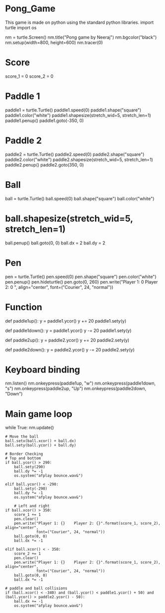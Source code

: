 # Pong_Game
This game is made on python using the standard python libraries.
import turtle
import os

nm = turtle.Screen()
nm.title("Pong game by Neeraj")
nm.bgcolor("black")
nm.setup(width=800, height=600)
nm.tracer(0)

# Score
score_1 = 0
score_2 = 0

# Paddle 1
paddle1 = turtle.Turtle()
paddle1.speed(0)
paddle1.shape("square")
paddle1.color("white")
paddle1.shapesize(stretch_wid=5, stretch_len=1)
paddle1.penup()
paddle1.goto(-350, 0)

# Paddle 2
paddle2 = turtle.Turtle()
paddle2.speed(0)
paddle2.shape("square")
paddle2.color("white")
paddle2.shapesize(stretch_wid=5, stretch_len=1)
paddle2.penup()
paddle2.goto(350, 0)

# Ball
ball = turtle.Turtle()
ball.speed(0)
ball.shape("square")
ball.color("white")
# ball.shapesize(stretch_wid=5, stretch_len=1)
ball.penup()
ball.goto(0, 0)
ball.dx = 2
ball.dy = 2

# Pen
pen = turtle.Turtle()
pen.speed(0)
pen.shape("square")
pen.color("white")
pen.penup()
pen.hideturtle()
pen.goto(0, 260)
pen.write("Player 1: 0  Player 2: 0 ", align="center", font=("Courier", 24, "normal"))


# Function
def paddle1up():
    y = paddle1.ycor()
    y += 20
    paddle1.sety(y)


def paddle1down():
    y = paddle1.ycor()
    y -= 20
    paddle1.sety(y)


def paddle2up():
    y = paddle2.ycor()
    y += 20
    paddle2.sety(y)


def paddle2down():
    y = paddle2.ycor()
    y -= 20
    paddle2.sety(y)


# Keyboard binding

nm.listen()
nm.onkeypress(paddle1up, "w")
nm.onkeypress(paddle1down, "s")
nm.onkeypress(paddle2up, "Up")
nm.onkeypress(paddle2down, "Down")

# Main game loop
while True:
    nm.update()

    # Move the ball
    ball.setx(ball.xcor() + ball.dx)
    ball.sety(ball.ycor() + ball.dy)

    # Border Checking
    # Top and bottom
    if ball.ycor() > 290:
        ball.sety(290)
        ball.dy *= -1
        os.system("afplay bounce.wav&")

    elif ball.ycor() < -290:
        ball.sety(-290)
        ball.dy *= -1
        os.system("afplay bounce.wav&")

        # Left and right
    if ball.xcor() > 350:
        score_1 += 1
        pen.clear()
        pen.write("Player 1: {}    Player 2: {}".format(score_1, score_2), align="center",
                  font=("Courier", 24, "normal"))
        ball.goto(0, 0)
        ball.dx *= -1

    elif ball.xcor() < - 350:
        score_2 += 1
        pen.clear()
        pen.write("Player 1: {}    Player 2: {}".format(score_1, score_2), align="center",
                  font=("Courier", 24, "normal"))
        ball.goto(0, 0)
        ball.dx *= -1

    # paddle and ball collisions
    if (ball.xcor() < -340) and (ball.ycor() < paddle1.ycor() + 50) and (ball.ycor() > paddle2.ycor() - 50):
        ball.dx += -1
        os.system("afplay bounce.wav&")
